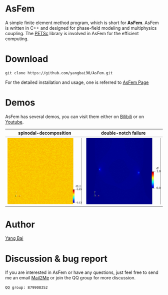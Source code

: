 # AsFem
A simple finite element method program, which is short for **AsFem**. AsFem is written in C++ and designed for phase-field modeling and multiphysics coupling. The [PETSc](https://www.mcs.anl.gov/petsc/) library is involved in AsFem for the efficient computing.


# Download
```
git clone https://github.com/yangbai90/AsFem.git
```
For the detailed installation and usage, one is referred to [AsFem Page](https://yangbai90.github.io/AsFem/)



# Demos
AsFem has several demos, you can visit them either on [Bilibili](https://space.bilibili.com/100272198/channel/detail?cid=90241) or on [Youtube](https://www.youtube.com/playlist?list=PLVEpIo_wvYmaLPoLjj5Lg93YvYy9flkN8).

spinodal-decomposition              |  double-notch failure
:-------------------------:|:-------------------------:
![](figures/CahnHilliard.gif)      |  ![](figures/DoubleNotch.gif)

# Author
[Yang Bai](https://yangbai90.github.io/)


# Discussion & bug report
If you are interested in AsFem or have any questions, just feel free to send me an email [Mail2Me](mailto:walkandthinker@gmail.com) or join the QQ group for more discussion.
```
QQ group: 879908352
```
